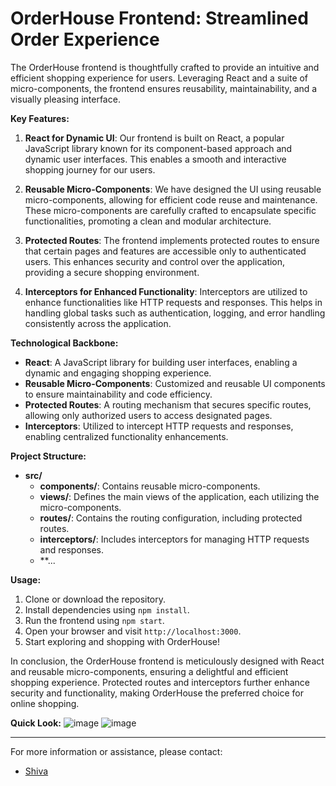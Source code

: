 # OrderHouse Frontend: Streamlined Order Experience

The OrderHouse frontend is thoughtfully crafted to provide an intuitive and efficient shopping experience for users. Leveraging React and a suite of micro-components, the frontend ensures reusability, maintainability, and a visually pleasing interface.

**Key Features:**

1. **React for Dynamic UI**: Our frontend is built on React, a popular JavaScript library known for its component-based approach and dynamic user interfaces. This enables a smooth and interactive shopping journey for our users.

2. **Reusable Micro-Components**: We have designed the UI using reusable micro-components, allowing for efficient code reuse and maintenance. These micro-components are carefully crafted to encapsulate specific functionalities, promoting a clean and modular architecture.

3. **Protected Routes**: The frontend implements protected routes to ensure that certain pages and features are accessible only to authenticated users. This enhances security and control over the application, providing a secure shopping environment.

4. **Interceptors for Enhanced Functionality**: Interceptors are utilized to enhance functionalities like HTTP requests and responses. This helps in handling global tasks such as authentication, logging, and error handling consistently across the application.

**Technological Backbone:**

- **React**: A JavaScript library for building user interfaces, enabling a dynamic and engaging shopping experience.
- **Reusable Micro-Components**: Customized and reusable UI components to ensure maintainability and code efficiency.
- **Protected Routes**: A routing mechanism that secures specific routes, allowing only authorized users to access designated pages.
- **Interceptors**: Utilized to intercept HTTP requests and responses, enabling centralized functionality enhancements.

**Project Structure:**

- **src/**
  - **components/**: Contains reusable micro-components.
  - **views/**: Defines the main views of the application, each utilizing the micro-components.
  - **routes/**: Contains the routing configuration, including protected routes.
  - **interceptors/**: Includes interceptors for managing HTTP requests and responses.
  - **...

**Usage:**

1. Clone or download the repository.
2. Install dependencies using `npm install`.
3. Run the frontend using `npm start`.
4. Open your browser and visit `http://localhost:3000`.
5. Start exploring and shopping with OrderHouse!

In conclusion, the OrderHouse frontend is meticulously designed with React and reusable micro-components, ensuring a delightful and efficient shopping experience. Protected routes and interceptors further enhance security and functionality, making OrderHouse the preferred choice for online shopping.

**Quick Look:**
![image](https://github.com/scriptorShiva/OrderHouse_frontend/assets/100567280/33fa34de-06d3-436f-bcbc-a656b6152dcd)
![image](https://github.com/scriptorShiva/OrderHouse_frontend/assets/100567280/bce6a540-e992-49f0-a0c3-092a5e0d19d9)

---

For more information or assistance, please contact:

- [Shiva](shivapal108941@gmail.com)
